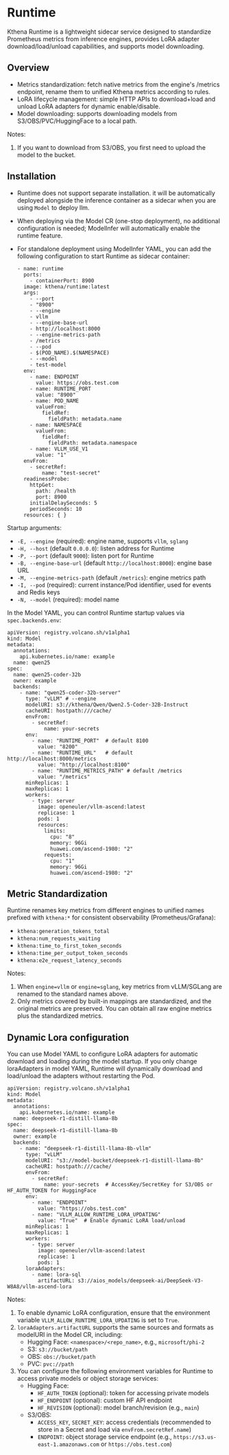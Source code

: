 # Runtime

Kthena Runtime is a lightweight sidecar service designed to standardize Prometheus metrics from inference engines, provides LoRA adapter download/load/unload capabilities, and supports model downloading.

## Overview

- Metrics standardization: fetch native metrics from the engine's /metrics endpoint, rename them to unified Kthena metrics according to rules.
- LoRA lifecycle management: simple HTTP APIs to download+load and unload LoRA adapters for dynamic enable/disable.
- Model downloading: supports downloading models from S3/OBS/PVC/HuggingFace to a local path.

Notes:

1. If you want to download from S3/OBS, you first need to upload the model to the bucket.

## Installation

- Runtime does not support separate installation.  it will be automatically deployed alongside the inference container as a sidecar when you are using `Model` to deploy llm.
- When deploying via the Model CR (one-stop deployment), no additional configuration is needed; ModelInfer will automatically enable the runtime feature.
- For standalone deployment using ModelInfer YAML, you can add the following configuration to start Runtime as sidecar container:

  ```
  - name: runtime
    ports:
      - containerPort: 8900
    image: kthena/runtime:latest
    args:
      - --port
      - "8900"
      - --engine
      - vllm
      - --engine-base-url
      - http://localhost:8000
      - --engine-metrics-path
      - /metrics
      - --pod
      - $(POD_NAME).$(NAMESPACE)
      - --model
      - test-model
    env:
      - name: ENDPOINT
        value: https://obs.test.com
      - name: RUNTIME_PORT
        value: "8900"
      - name: POD_NAME
        valueFrom:
          fieldRef:
            fieldPath: metadata.name
      - name: NAMESPACE
        valueFrom:
          fieldRef:
            fieldPath: metadata.namespace
      - name: VLLM_USE_V1
        value: "1"
    envFrom:
      - secretRef:
          name: "test-secret"
    readinessProbe:
      httpGet:
        path: /health
        port: 8900
      initialDelaySeconds: 5
      periodSeconds: 10
    resources: { }
  ```

Startup arguments:

- `-E, --engine` (required): engine name, supports `vllm`, `sglang`
- `-H, --host` (default `0.0.0.0`): listen address for Runtime
- `-P, --port` (default `9000`): listen port for Runtime
- `-B, --engine-base-url` (default `http://localhost:8000`): engine base URL
- `-M, --engine-metrics-path` (default `/metrics`): engine metrics path
- `-I, --pod` (required): current instance/Pod identifier, used for events and Redis keys
- `-N, --model` (required): model name

In the Model YAML, you can control Runtime startup values via `spec.backends.env`:

```
apiVersion: registry.volcano.sh/v1alpha1
kind: Model
metadata:
  annotations:
    api.kubernetes.io/name: example
  name: qwen25
spec:
  name: qwen25-coder-32b
  owner: example
  backends:
    - name: "qwen25-coder-32b-server"
      type: "vLLM" # --engine
      modelURI: s3://kthena/Qwen/Qwen2.5-Coder-32B-Instruct
      cacheURI: hostpath:///cache/
      envFrom:
        - secretRef:
            name: your-secrets
      env:
        - name: "RUNTIME_PORT"  # default 8100
          value: "8200"
        - name: "RUNTIME_URL"   # default http://localhost:8000/metrics
          value: "http://localhost:8100"
        - name: "RUNTIME_METRICS_PATH" # default /metrics
          value: "/metrics"
      minReplicas: 1
      maxReplicas: 1
      workers:
        - type: server
          image: openeuler/vllm-ascend:latest
          replicase: 1
          pods: 1
          resources:
            limits:
              cpu: "8"
              memory: 96Gi
              huawei.com/ascend-1980: "2"
            requests:
              cpu: "1"
              memory: 96Gi
              huawei.com/ascend-1980: "2"
```

## Metric Standardization

Runtime renames key metrics from different engines to unified names prefixed with `kthena:*` for consistent observability (Prometheus/Grafana):

- `kthena:generation_tokens_total`
- `kthena:num_requests_waiting`
- `kthena:time_to_first_token_seconds`
- `kthena:time_per_output_token_seconds`
- `kthena:e2e_request_latency_seconds`

Notes:

1. When `engine=vllm` or `engine=sglang`, key metrics from vLLM/SGLang are renamed to the standard names above.
2. Only metrics covered by built-in mappings are standardized, and the original metrics are preserved. You can obtain all raw engine metrics plus the standardized metrics.

## Dynamic Lora configuration

You can use Model YAML to configure LoRA adapters for automatic download and loading during the model startup. 
If you only change loraAdapters in model YAML, Runtime will dynamically download and load/unload the adapters without restarting the Pod.

```
apiVersion: registry.volcano.sh/v1alpha1
kind: Model
metadata:
  annotations:
    api.kubernetes.io/name: example
  name: deepseek-r1-distill-llama-8b
spec:
  name: deepseek-r1-distill-llama-8b
  owner: example
  backends:
    - name: "deepseek-r1-distill-llama-8b-vllm"
      type: "vLLM"
      modelURI: "s3://model-bucket/deepseek-r1-distill-llama-8b"
      cacheURI: hostpath:///cache/
      envFrom:
        - secretRef:
            name: your-secrets  # AccessKey/SecretKey for S3/OBS or HF_AUTH_TOKEN for HuggingFace
      env:
        - name: "ENDPOINT"
          value: "https://obs.test.com"
        - name: "VLLM_ALLOW_RUNTIME_LORA_UPDATING"
          value: "True"  # Enable dynamic LoRA load/unload
      minReplicas: 1
      maxReplicas: 1
      workers:
        - type: server
          image: openeuler/vllm-ascend:latest
          replicase: 1
          pods: 1
      loraAdapters:
        - name: lora-sql
          artifactURL: s3://aios_models/deepseek-ai/DeepSeek-V3-W8A8/vllm-ascend-lora
```

Notes:

1. To enable dynamic LoRA configuration, ensure that the environment variable `VLLM_ALLOW_RUNTIME_LORA_UPDATING` is set to `True`.
2. `loraAdapters.artifactURL` supports the same sources and formats as modelURI in the Model CR, including:
   - Hugging Face: `<namespace>/<repo_name>`, e.g., `microsoft/phi-2`
   - S3: `s3://bucket/path`
   - OBS: `obs://bucket/path`
   - PVC: `pvc://path`
3. You can configure the following environment variables for Runtime to access private models or object storage services:
   - Hugging Face:
     - `HF_AUTH_TOKEN` (optional): token for accessing private models
     - `HF_ENDPOINT` (optional): custom HF API endpoint
     - `HF_REVISION` (optional): model branch/revision (e.g., `main`)
   - S3/OBS:
     - `ACCESS_KEY`, `SECRET_KEY`: access credentials (recommended to store in a Secret and load via `envFrom.secretRef.name`)
     - `ENDPOINT`: object storage service endpoint (e.g., `https://s3.us-east-1.amazonaws.com` or `https://obs.test.com`)

